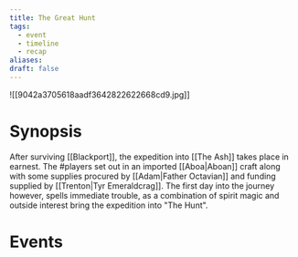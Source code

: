 ```yaml
---
title: The Great Hunt
tags:
  - event
  - timeline
  - recap
aliases: 
draft: false
---
```

![[9042a3705618aadf3642822622668cd9.jpg]]
# Synopsis
After surviving [[Blackport]], the expedition into [[The Ash]] takes place in earnest. The #players set out in an imported [[Aboa|Aboan]] craft along with some supplies procured by [[Adam|Father Octavian]] and funding supplied by [[Trenton|Tyr Emeraldcrag]]. The first day into the journey however, spells immediate trouble, as a combination of spirit magic and outside interest bring the expedition into "The Hunt". 

# Events


<div class="ob-timelines"
	data-title="The Great Hunt"
	data-description="The Expedition runs off course and into a band of Orcs pursuing a long lost prize"
	data-start-date="223-04-30-00"
	data-era="DCA">
</div>

